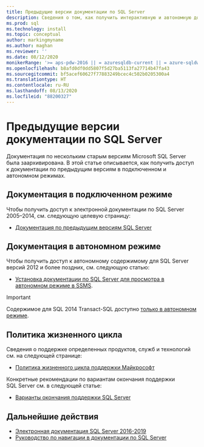 ```yaml
---
title: Предыдущие версии документации по SQL Server
description: Сведения о том, как получить интерактивную и автономную документацию для предыдущих версий SQL Server, включая 2005, 2008, 2012 и 2014.
ms.prod: sql
ms.technology: install
ms.topic: conceptual
author: markingmyname
ms.author: maghan
ms.reviewer: ''
ms.date: 08/12/2020
monikerRange: '>= aps-pdw-2016 || = azuresqldb-current || = azure-sqldw-latest || >= sql-server-2016 || >= sql-server-linux-2017 || = sqlallproducts-allversions'
ms.openlocfilehash: b8afd0df0dd5807f5d27ba5113fa27714b47fa43
ms.sourcegitcommit: bf5acef60627f77883249bcec4c502b0205300a4
ms.translationtype: HT
ms.contentlocale: ru-RU
ms.lasthandoff: 08/13/2020
ms.locfileid: "88200327"
---
```

# <a name="previous-versions-of-sql-server-documentation"></a>Предыдущие версии документации по SQL Server

Документация по нескольким старым версиям Microsoft SQL Server была заархивирована. В этой статье описывается, как получить доступ к документации по предыдущим версиям в подключенном и автономном режимах.

## <a name="online-documentation"></a>Документация в подключенном режиме

Чтобы получить доступ к электронной документации по SQL Server 2005–2014, см. следующую целевую страницу:

- [Документация по предыдущим версиям SQL Server](https://docs.microsoft.com/previous-versions/sql/)

## <a name="offline-documentation"></a>Документация в автономном режиме

Чтобы получить доступ к автономному содержимому для SQL Server версий 2012 и более поздних, см. следующую статью:

- [Установка документации по SQL Server для просмотра в автономном режиме в SSMS](sql-server-offline-documentation.md).

> [!IMPORTANT]
> Содержимое для SQL 2014 Transact-SQL доступно [только в автономном режиме](../sql-server/sql-server-offline-documentation.md#sql-server-2014-offline-content).

## <a name="lifecycle-policy"></a>Политика жизненного цикла

Сведения о поддержке определенных продуктов, служб и технологий см. на следующей странице:

- [Политика жизненного цикла поддержки Майкрософт](https://support.microsoft.com/lifecycle/selectindex)

Конкретные рекомендации по вариантам окончания поддержки SQL Server см. в следующей статье:

- [Варианты окончания поддержки SQL Server](../sql-server/end-of-support/sql-server-end-of-life-overview.md)

## <a name="next-steps"></a>Дальнейшие действия

- [Электронная документация SQL Server 2016-2019](../sql-server/index.yml)
- [Руководство по навигации в документации по SQL Server](../sql-server/sql-docs-navigation-guide.md)
